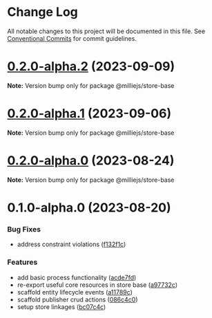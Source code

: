 # Change Log

All notable changes to this project will be documented in this file.
See [Conventional Commits](https://conventionalcommits.org) for commit guidelines.

# [0.2.0-alpha.2](https://github.com/sbonami/milliejs/compare/v0.2.0-alpha.1...v0.2.0-alpha.2) (2023-09-09)

**Note:** Version bump only for package @milliejs/store-base





# [0.2.0-alpha.1](https://github.com/sbonami/milliejs/compare/v0.2.0-alpha.0...v0.2.0-alpha.1) (2023-09-06)

**Note:** Version bump only for package @milliejs/store-base





# [0.2.0-alpha.0](https://github.com/sbonami/milliejs/compare/v0.1.0-alpha.0...v0.2.0-alpha.0) (2023-08-24)

**Note:** Version bump only for package @milliejs/store-base





# 0.1.0-alpha.0 (2023-08-20)


### Bug Fixes

* address constraint violations ([f132f1c](https://github.com/sbonami/milliejs/commit/f132f1ce1cdf52a0faba3529d88e587bda425b15))


### Features

* add basic process functionality ([acde7fd](https://github.com/sbonami/milliejs/commit/acde7fd03868d1ae9efdac8619f9bdd79a0e9fcc))
* re-export useful core resources in store base ([a97732c](https://github.com/sbonami/milliejs/commit/a97732ca6aad8c93617318263494c3cf51a33435))
* scaffold entity lifecycle events ([a11789c](https://github.com/sbonami/milliejs/commit/a11789c28184f2bf8bde615d4628251cffda1809))
* scaffold publisher crud actions ([086c4c0](https://github.com/sbonami/milliejs/commit/086c4c0e130968ff50f8eea94b5c42d36340f028))
* setup store linkages ([bc07c4c](https://github.com/sbonami/milliejs/commit/bc07c4c8ee01d7d66448201b21da98791a21b9b8))
